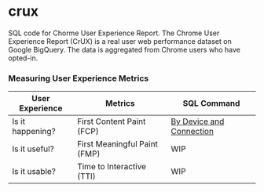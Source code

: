 # crux
SQL code for Chorme User Experience Report. 
The Chrome User Experience Report (CrUX) is a real user web performance dataset on Google BigQuery. The data is aggregated from Chrome users who have opted-in.

### Measuring User Experience Metrics 

User Experience  | Metrics                     | SQL Command
-------------    | -------------               | ------------- 
Is it happening? | First Content Paint (FCP)   | [By Device and Connection](https://bigquery.cloud.google.com/savedquery/92656134628:3fb7b355640b4b13a0d3cce08c5f3c90) 
Is it useful?    | First Meaningful Paint (FMP)| WIP
Is it usable?    | Time to Interactive (TTI)   | WIP

